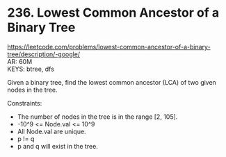 # 236. Lowest Common Ancestor of a Binary Tree

https://leetcode.com/problems/lowest-common-ancestor-of-a-binary-tree/description/-google/  
AR: 60M  
KEYS: btree, dfs  

Given a binary tree, find the lowest common ancestor (LCA) of two given nodes in the tree.

Constraints:

- The number of nodes in the tree is in the range [2, 105].
- -10^9 <= Node.val <= 10^9
- All Node.val are unique.
- p != q
- p and q will exist in the tree.
